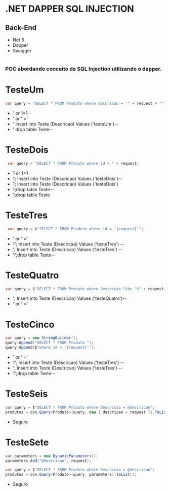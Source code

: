 # .NET DAPPER SQL INJECTION

## Back-End

- Net 6
- Dapper
- Swagger

#

### POC abordando conceito de SQL Injection utilizando o dapper.

# TesteUm

```c#
var query = "SELECT * FROM Produto where descricao = '" + request + "'";
```

- ' or 1=1--
- ' or ''='
- ' Insert into Teste (Descricao) Values ('testeUm')--
- ' drop table Teste--

# TesteDois

```c#
 var query = "SELECT * FROM Produto where id = " + request;
```

- 1 or 1=1
- 1; Insert into Teste (Descricao) Values ('testeDois')--
- 1; Insert into Teste (Descricao) Values ('testeDois')
- 1;drop table Teste--
- 1;drop table Teste

# TesteTres

```c#
 var query = $"SELECT * FROM Produto where id = '{request}'";
```

- ' or ''='
- 1'; Insert into Teste (Descricao) Values ('testeTres') --
- '; Insert into Teste (Descricao) Values ('testeTres') --
- 1';drop table Teste--

# TesteQuatro

```c#
var query = $"SELECT * FROM Produto where Descricao like '%" + request.Query + "%'";
```

- '; Insert into Teste (Descricao) Values ('testeQuatro')--
- ' or ''='

# TesteCinco

```c#
var query = new StringBuilder();
query.Append("SELECT * FROM Produto ");
query.Append($"where id = '{request}'");
```

- ' or ''='
- 1'; Insert into Teste (Descricao) Values ('testeTres') --
- '; Insert into Teste (Descricao) Values ('testeTres') --
- 1';drop table Teste--

# TesteSeis

```c#
var query = $"SELECT * FROM Produto where Descricao = @descricao";
produtos = con.Query<Produto>(query, new { descricao = request }).ToList();
```

- Seguro

# TesteSete

```c#
var parameters = new DynamicParameters();
parameters.Add("@descricao", request);

var query = $"SELECT * FROM Produto where Descricao = @descricao";
produtos = con.Query<Produto>(query, parameters).ToList();
```

- Seguro
